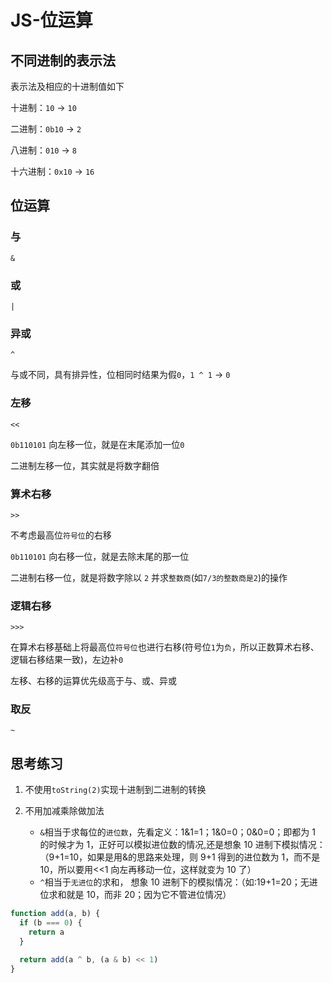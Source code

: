 # JS-位运算

## 不同进制的表示法

表示法及相应的十进制值如下

十进制：`10` -> `10`

二进制：`0b10` -> `2`

八进制：`010` -> `8`

十六进制：`0x10` -> `16`

## 位运算

### 与

`&`

### 或

`|`

### 异或

`^`

与或不同，具有排异性，位相同时结果为假`0`，`1 ^ 1` -> `0`

### 左移

`<<`

`0b110101` 向左移一位，就是在末尾添加一位`0`

二进制左移一位，其实就是将数字翻倍

### 算术右移

`>>`

不考虑最高位`符号位`的右移

`0b110101` 向右移一位，就是去除末尾的那一位

二进制右移一位，就是将数字除以 `2` 并求`整数商`(如`7/3的整数商是2`)的操作

### 逻辑右移

`>>>`

在算术右移基础上将最高位`符号位`也进行右移(符号位`1`为`负`，所以正数算术右移、逻辑右移结果一致)，左边补`0`

左移、右移的运算优先级高于与、或、异或

### 取反

`~`

## 思考练习

1. 不使用`toString(2)`实现十进制到二进制的转换

2. 不用加减乘除做加法

   - `&`相当于求每位的`进位数`，先看定义：1&1=1；1&0=0；0&0=0；即都为 1 的时候才为 1，正好可以模拟进位数的情况,还是想象 10 进制下模拟情况：（9+1=10，如果是用&的思路来处理，则 9+1 得到的进位数为 1，而不是 10，所以要用<<1 向左再移动一位，这样就变为 10 了）
   - `^`相当于`无进位`的求和， 想象 10 进制下的模拟情况：（如:19+1=20；无进位求和就是 10，而非 20；因为它不管进位情况）

```js
function add(a, b) {
  if (b === 0) {
    return a
  }

  return add(a ^ b, (a & b) << 1)
}
```
